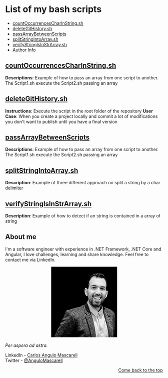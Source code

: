 # List of my bash scripts

  - [countOccurrencesCharInString.sh](#countoccurrencescharinstringsh)
  - [deleteGitHistory.sh](#deletegithistorysh)
  - [passArrayBetweenScripts](#passarraybetweenscripts)
  - [splitStringIntoArray.sh](#splitstringintoarraysh)
  - [verifyStringIsInStrArray.sh](#verifystringisinstrarraysh)
  - [Author Info](#author-info)


## [countOccurrencesCharInString.sh](./countOccurrencesCharInString.sh)

**Descriptions**: Example of how to pass an array from one script to another. The Script1.sh execute the Script2.sh passing an array

## [deleteGitHistory.sh](./deleteGitHistory.sh)

**Instructions**: Execute the script in the root folder of the repository
**User **Case****: When you create a project locally and commit a lot of modifications you don't want to publish until you have a final version

## [passArrayBetweenScripts](./passArrayBetweenScripts)

**Descriptions**: Example of how to pass an array from one script to another. The Script1.sh execute the Script2.sh passing an array

## [splitStringIntoArray.sh](./splitStringIntoArray.sh)

**Description**: Example of three different approach oo split a string by a char delimiter

## [verifyStringIsInStrArray.sh](./verifyStringIsInStrArray.sh)

**Description**: Example of how to detect if an string is contained in a array of string

## About me

I'm a software engineer with experience in .NET Framework, .NET Core and Angular, I love challenges, learning and share knowledge. Feel free to contact me via LinkedIn.

<p align="center">
    <img src="resources/profile_picture.png">
</p>

*Per aspera ad astra.*

LinkedIn   - [Carlos Angulo Mascarell](https://www.linkedin.com/in/angulomascarell) \
Twitter   - [@AnguloMascarell](https://twitter.com/angulomascarell)

<p align="right">
  <a href="#">Come back to the top</a>
</p>
